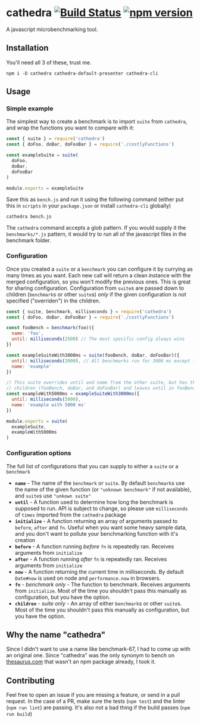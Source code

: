 # cathedra [![Build Status](https://travis-ci.org/bali182/cathedra.svg?branch=master)](https://travis-ci.org/bali182/cathedra) [![npm version](https://badge.fury.io/js/cathedra.svg)](https://badge.fury.io/js/cathedra)

A javascript microbenchmarking tool.

## Installation

You'll need all 3 of these, trust me.

```
npm i -D cathedra cathedra-default-presenter cathedra-cli
```

## Usage

### Simple example 

The simplest way to create a benchmark is to import `suite` from `cathedra`, and wrap the functions you want to compare with it:

```js
const { suite } = require('cathedra')
const { doFoo, doBar, doFooBar } = require('./costlyFunctions')

const exampleSuite = suite(
  doFoo,
  doBar,
  doFooBar
)

module.exports = exampleSuite
```

Save this as `bench.js` and run it using the following command (either put this in `scripts` in your `package.json` or install `cathedra-cli` globally)

```
cathedra bench.js
```

The `cathedra` command accepts a glob pattern. If you would supply it the `benchmarks/*.js` pattern, it would try to run all of the javascript files in the benchmark folder.

### Configuration

Once you created a `suite` or a `benchmark` you can configure it by currying as many times as you want. Each new call will return a clean instance with the merged configuration, so you won't modify the previous ones. This is great for sharing configuration. Configuration from `suite`s are passed down to children (`benchmark`s  or other `suite`s) *only* if the given configuration is not specified ("overriden") in the children.

```js
const { suite, benchmark, milliseconds } = require('cathedra')
const { doFoo, doBar, doFooBar } = require('./costlyFunctions')

const fooBench = benchmark(foo)({
  name: 'foo',
  until: milliseconds(2500) // The most specific config always wins
})

const exampleSuiteWith3000ms = suite(fooBench, doBar, doFooBar)({
  until: milliseconds(3000), // All benchmarks run for 3000 ms except fooBench
  name: 'example'
})

// This suite overrides until and name from the other suite, but has the same
// children (fooBench, doBar, and doFooBar) and leaves until in fooBench intact. 
const exampleWith5000ms = exampleSuiteWith3000ms({
  until: milliseconds(5000),
  name: 'example with 5000 ms'
})

module.exports = suite(
  exampleSuite,
  exampleWith5000ms
)
```

### Configuration options

The full list of configurations that you can supply to either a `suite` or a `benchmark`

- **`name`** - The name of the `benchmark` or `suite`. By default `benchmark`s use the name of the given function (or `"unknown benchmark"` if not available), and `suite`s use `"unkown suite"`
- **`until`** - A function used to determine how long the benchmark is supposed to run. API is subject to change, so please use `milliseconds` of `times` imported from the `cathedra` package
- **`initialize`** - A function returning an array of arguments passed to `before`, `after` and `fn`. Useful when you want some heavy sample data, and you don't want to pollute your benchmarking function with it's creation
- **`before`** - A function running *before* `fn` is repeatedly ran. Receives arguments from `initialize`
- **`after`** - A function running *after* `fn` is repeatedly ran. Receives arguments from `initialize`
- **`now`** - A function returning the current time in milliseconds. By default `Date#now` is used on node and `performance.now` in browsers.
- **`fn`** - *benchmark only* - The function to benchmark. Receives arguments from `initialize`. Most of the time you shouldn't pass this manually as configuration, but you have the option.
- **`children`** - *suite only* - An array of either `benchmark`s or other `suite`s. Most of the time you shouldn't pass this manually as configuration, but you have the option.

## Why the name "cathedra"
Since I didn't want to use a name like benchmark-67, I had to come up with an original one. Since "cathedra" was the only synonym to bench on [thesaurus.com](http://www.thesaurus.com/browse/bench?s=t) that wasn't an npm package already, I took it. 

## Contributing
Feel free to open an issue if you are missing a feature, or send in a pull request. In the case of a PR, make sure the tests (`npm test`) and the linter (`npm run lint`) are passing. It's also not a bad thing if the build passes (`npm run build`)
